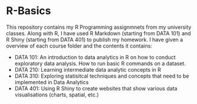 # R-Basics

This repository contains my R Programming assignmnets from my university classes. Along with R, I have used R Markdown (starting from DATA 101) and R Shiny (starting from DATA 401) to publish my homework. I have given a overview of each course folder and the contents it contains:

* DATA 101: An introduction to data analytics in R on how to conduct exploratory data analysis. How to run basic R commands on a dataset.
* DATA 210: Learning intermediate data analytic concepts in R
* DATA 310: Exploring statisitcal techniques and concepts that need to be implemented in Data Analytics
* DATA 401: Using R Shiny to create websites that show various data visualisations (charts, spatial, etc.)
